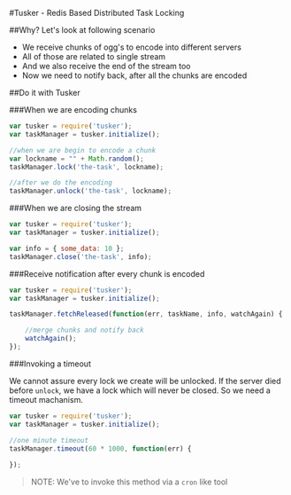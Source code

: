 #Tusker - Redis Based Distributed Task Locking

##Why? Let's look at following scenario

* We receive chunks of ogg's to encode into different servers
* All of those are related to single stream
* And we also receive the end of the stream too
* Now we need to notify back, after all the chunks are encoded


##Do it with Tusker

###When we are encoding chunks
~~~js
var tusker = require('tusker');
var taskManager = tusker.initialize();

//when we are begin to encode a chunk
var lockname = "" + Math.random();
taskManager.lock('the-task', lockname);

//after we do the encoding
taskManager.unlock('the-task', lockname);
~~~

###When we are closing the stream

~~~js
var tusker = require('tusker');
var taskManager = tusker.initialize();

var info = { some_data: 10 };
taskManager.close('the-task', info);
~~~

###Receive notification after every chunk is encoded

~~~js
var tusker = require('tusker');
var taskManager = tusker.initialize();

taskManager.fetchReleased(function(err, taskName, info, watchAgain) {

    //merge chunks and notify back
    watchAgain();
});
~~~

###Invoking a timeout

We cannot assure every lock we create will be unlocked. If the server died before `unlock`, we have a lock which will never be closed. So we need a timeout machanism.

~~~js
var tusker = require('tusker');
var taskManager = tusker.initialize();

//one minute timeout
taskManager.timeout(60 * 1000, function(err) {
    
});
~~~

>NOTE: We've to invoke this method via a `cron` like tool
